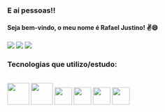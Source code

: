 ### E aí pessoas!!  
#### Seja bem-vindo, o meu nome é Rafael Justino! ✌️😄  

<div style="display: inline_block">
	<a href="https://www.instagram.com/dev.justino" target="_blank"><img src="https://img.shields.io/badge/Instagram-E4405F?style=for-the-badge&logo=instagram&logoColor=white" target="blank"></a>
	<a href="mailto:contatodevjustino@gmail.com" target=""><img src="https://img.shields.io/badge/Gmail-D14836?style=for-the-badge&logo=gmail&logoColor=white" target=""></a>
	<a href="https://www.linkedin.com/in/rafael-justino-b04303222/" target=""><img src="https://img.shields.io/badge/LinkedIn-0077B5?style=for-the-badge&logo=linkedin&logoColor=white" target=""></a>
</div>



### Tecnologias que utilizo/estudo:

<div style="display: inline_block"><br/>
	<img height="50em" src="https://cdn.jsdelivr.net/gh/devicons/devicon/icons/html5/html5-original-wordmark.svg" />
  	<img height="50em" src="https://cdn.jsdelivr.net/gh/devicons/devicon/icons/css3/css3-original-wordmark.svg" />
  	<img height="40em" src="https://cdn.jsdelivr.net/gh/devicons/devicon/icons/javascript/javascript-original.svg" />
	<img height="40em" src="https://cdn.jsdelivr.net/gh/devicons/devicon/icons/react/react-original.svg" />
	<img height="40em" src="https://cdn.jsdelivr.net/gh/devicons/devicon/icons/python/python-original-wordmark.svg" />
	<img height="40em" src="https://cdn.jsdelivr.net/gh/devicons/devicon/icons/linux/linux-plain.svg" />
</div>

